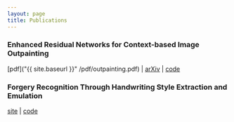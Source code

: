 ```yaml
---
layout: page
title: Publications
---
```


<section class="pubs">

### Enhanced Residual Networks for Context-based Image Outpainting

[pdf]("{{ site.baseurl }}" /pdf/outpainting.pdf) | [arXiv](https://arxiv.org/abs/2005.06723) | [code](https://github.com/etarthur/Outpainting)


### Forgery Recognition Through Handwriting Style Extraction and Emulation

[site](http://pgardias.com/forgery-recognition/) | [code](https://github.com/pgardias/forgery-recognition)

</section>
